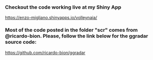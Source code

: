 ### Checkout the code working live at my Shiny App

https://enzo-migliano.shinyapps.io/volleynaia/


### Most of the code posted in the folder "scr" comes from @ricardo-bion. Please, follow the link below for the ggradar source code:

https://github.com/ricardo-bion/ggradar
